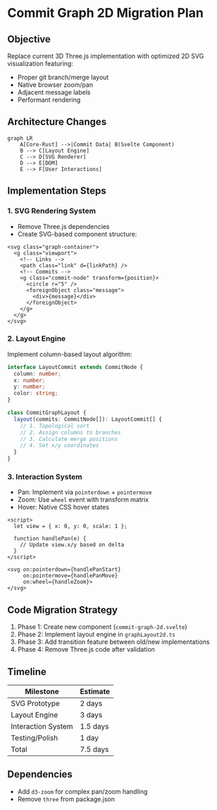 # Commit Graph 2D Migration Plan

## Objective
Replace current 3D Three.js implementation with optimized 2D SVG visualization featuring:
- Proper git branch/merge layout
- Native browser zoom/pan
- Adjacent message labels
- Performant rendering

## Architecture Changes
```mermaid
graph LR
    A[Core-Rust] -->|Commit Data| B(Svelte Component)
    B --> C[Layout Engine]
    C --> D[SVG Renderer]
    D --> E[DOM]
    E --> F[User Interactions]
```

## Implementation Steps

### 1. SVG Rendering System
- Remove Three.js dependencies
- Create SVG-based component structure:
```svelte
<svg class="graph-container">
  <g class="viewport">
    <!-- Links -->
    <path class="link" d={linkPath} />
    <!-- Commits -->
    <g class="commit-node" transform={position}>
      <circle r="5" />
      <foreignObject class="message">
        <div>{message}</div>
      </foreignObject>
    </g>
  </g>
</svg>
```

### 2. Layout Engine
Implement column-based layout algorithm:
```ts
interface LayoutCommit extends CommitNode {
  column: number;
  x: number; 
  y: number;
  color: string;
}

class CommitGraphLayout {
  layout(commits: CommitNode[]): LayoutCommit[] {
    // 1. Topological sort
    // 2. Assign columns to branches
    // 3. Calculate merge positions
    // 4. Set x/y coordinates
  }
}
```

### 3. Interaction System
- Pan: Implement via `pointerdown` + `pointermove`
- Zoom: Use `wheel` event with transform matrix
- Hover: Native CSS hover states
```svelte
<script>
  let view = { x: 0, y: 0, scale: 1 };
  
  function handlePan(e) {
    // Update view.x/y based on delta
  }
</script>

<svg on:pointerdown={handlePanStart}
     on:pointermove={handlePanMove}
     on:wheel={handleZoom}>
</svg>
```

## Code Migration Strategy

1. Phase 1: Create new component (`commit-graph-2d.svelte`)
2. Phase 2: Implement layout engine in `graphLayout2d.ts`
3. Phase 3: Add transition feature between old/new implementations
4. Phase 4: Remove Three.js code after validation

## Timeline

| Milestone | Estimate |
|-----------|----------|
| SVG Prototype | 2 days |
| Layout Engine | 3 days |
| Interaction System | 1.5 days |
| Testing/Polish | 1 day |
| Total | 7.5 days |

## Dependencies
- Add `d3-zoom` for complex pan/zoom handling
- Remove `three` from package.json